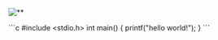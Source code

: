 ![**](/src/OIP-C.jpg "optional")


\```c
#include <stdio.h>
int main()
{
  printf("hello world!");
}
\```
  
